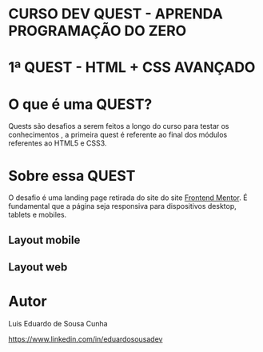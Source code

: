 # CURSO DEV QUEST - APRENDA PROGRAMAÇÃO DO ZERO
# 1ª QUEST - HTML + CSS AVANÇADO


# O que é uma QUEST?
Quests são desafios a serem feitos a longo do curso para testar os conhecimentos , a primeira quest é referente ao final dos módulos referentes ao HTML5 e CSS3.

# Sobre essa QUEST
O desafio é uma landing page retirada do site do site [Frontend Mentor](https://www.frontendmentor.io/challenges/huddle-landing-page-with-a-single-introductory-section-B_2Wvxgi0). É fundamental que a página seja responsiva para dispositivos desktop, tablets e mobiles.

## Layout mobile


## Layout web

# Autor

Luis Eduardo de Sousa Cunha

https://www.linkedin.com/in/eduardosousadev


